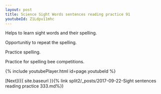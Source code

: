 ```yaml
---
layout: post
title: Science Sight Words sentences reading practice 91
youtubeId: Z1Ldpv11mhc
---
```

 
 
Helps to learn sight words and their spelling.

Opportunitiy to repeat the spelling. 

Practice spelling. 
 
Practice for spelling bee competitions. 
 
{% include youtubePlayer.html id=page.youtubeId %}
 
 

[Next]({{ site.baseurl }}{% link  split2/_posts/2017-09-22-Sight sentences reading practice 333.md%})
 
